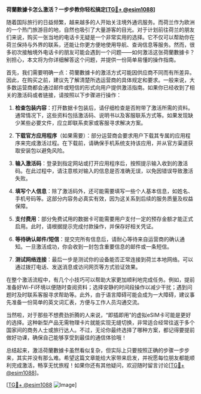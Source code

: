 **荷蘭數據卡怎么激活？一步步教你轻松搞定[[TG💪+ @esim1088](https://t.me/s/esim1088)]**

随着国际旅行的日益频繁，越来越多的人开始关注境外通讯服务。而荷兰作为欧洲的一个热门旅游目的地，自然也吸引了大量游客的目光。对于计划前往荷兰的朋友们来说，购买一张当地的电话卡无疑是一个非常实用的选择。它不仅可以帮助你在荷兰保持与外界的联系，还能让你更方便地使用导航、查询信息等服务。然而，很多初次接触境外电话卡的朋友可能会遇到一个问题——如何激活这张荷蘭數據卡？别担心，本文将为你详细解答这个问题，并提供一份简单易懂的操作指南。

首先，我们需要明确一点：荷蘭數據卡的激活方式可能因供应商不同而有所差异。因此，在购买之前，建议先了解清楚所选运营商的具体规定和要求。一般来说，大多数运营商都会通过邮件或短信的形式向用户提供激活指南。如果你已经收到了相关的激活码或者链接，请按照以下步骤进行操作：

1. **检查包装内容**：打开数据卡包装后，请仔细检查是否附带了激活所需的资料。通常情况下，这些资料包括激活码、说明书以及客服联系方式等。如果发现缺少某些必要文件，应立即联系卖家或客服寻求解决方案。

2. **下载官方应用程序**（如果需要）：部分运营商会要求用户下载其专属的应用程序来完成激活过程。在下载前，请确保手机系统支持该应用，并从官方渠道获取安装包以避免风险。

3. **输入激活码**：登录到指定网站或打开应用程序后，按照提示输入收到的激活码。在此过程中，请注意核对输入的信息是否准确无误，以免因错误导致激活失败。

4. **填写个人信息**：除了激活码外，还可能需要填写一些个人基本信息，如姓名、手机号码等。这部分内容务必真实有效，因为这关系到后续的服务质量及权益保障。

5. **支付费用**：部分免费试用的数据卡可能需要用户支付一定的预存金额才能正式启用。此时，请根据提示完成付款操作，并保存好相关凭证。

6. **等待确认邮件/短信**：提交完所有信息后，请耐心等待来自运营商的确认通知。一旦激活成功，你会收到一封包含重要信息的邮件或一条短信。

7. **测试网络连接**：最后一步是测试你的设备能否正常连接到荷兰本地网络。可以通过拨打电话、发送消息或访问网页等方式验证效果。

在整个激活流程中，有几个小技巧可以帮助大家更加顺利地完成任务。例如，提前准备好Wi-Fi环境以便随时查阅资料；选择安静的时间段操作以减少干扰；遇到问题时及时联系客服寻求帮助等。此外，由于语言障碍可能会成为一大障碍，建议事先准备一份简单的英文词汇表，方便与工作人员沟通交流。

当然啦，对于那些不想费劲折腾的人来说，“即插即用”的虚拟eSIM卡可能是更好的选择。这种新型产品无需物理卡片就能实现无缝切换，非常适合经常往返于多个国家间的商务人士或旅行达人。不过，无论你最终选择了哪种方案，都记得要提前做好功课，确保自己能够享受到最佳的通信体验哦！

总结起来，激活荷蘭數據卡虽然看似复杂，但实际上只要按照正确的步骤一步步来，其实并没有那么难。希望这篇文章能给大家带来启发，并祝愿每位朋友都能顺利完成激活，畅享无忧旅程！如果你还有其他疑问，欢迎随时留言讨论[[TG💪+ @esim1088](https://t.me/s/esim1088)]。

[[TG💪+ @esim1088](https://t.me/s/esim1088) ![Image](https://i.postimg.cc/4NQfJmqS/Snipaste-2025-05-13-00-14-12.png)]